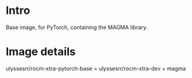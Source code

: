 # Intro

Base image, for PyTorch, containing the MAGMA library.

# Image details

ulyssesrr/rocm-xtra-pytorch-base = ulyssesrr/rocm-xtra-dev + magma